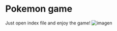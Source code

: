 # Pokemon game
Just open index file and enjoy the game!
![imagen](https://user-images.githubusercontent.com/91105312/208271968-b58b3db1-6a75-4b01-ba4c-af034fb7939e.png)
